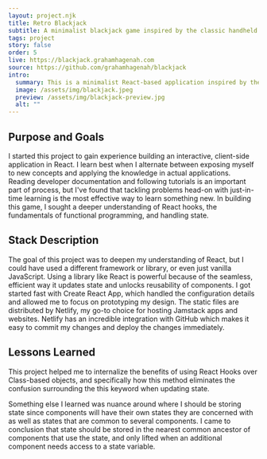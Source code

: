 ```yaml
---
layout: project.njk
title: Retro Blackjack
subtitle: A minimalist blackjack game inspired by the classic handheld version from the early 90's.
tags: project
story: false
order: 5
live: https://blackjack.grahamhagenah.com
source: https://github.com/grahamhagenah/blackjack
intro:
  summary: This is a minimalist React-based application inspired by the classic handheld game from the early 90’s. My goal was to capture the charm and simplicity of the original version to play on the web.
  image: /assets/img/blackjack.jpeg
  preview: /assets/img/blackjack-preview.jpg
  alt: ""
---
```


## Purpose and Goals

I started this project to gain experience building an interactive, client-side application in React. I learn best when I alternate between exposing myself to new concepts and applying the knowledge in actual applications. Reading developer documentation and following tutorials is an important part of process, but I've found that tackling problems head-on with just-in-time learning is the most effective way to learn something new. In building this game, I sought a deeper understanding of React hooks, the fundamentals of functional programming, and handling state.

## Stack Description

The goal of this project was to deepen my understanding of React, but I could have used a different framework or library, or even just vanilla JavaScript. Using a library like React is powerful because of the seamless, efficient way it updates state and unlocks reusability of components. I got started fast with Create React App, which handled the configuration details and allowed me to focus on prototyping my design. The static files are distributed by Netlify, my go-to choice for hosting Jamstack apps and websites. Netlify has an incredible integration with GitHub which makes it easy to commit my changes and deploy the changes immediately.

## Lessons Learned

This project helped me to internalize the benefits of using React Hooks over Class-based objects, and specifically how this method eliminates the confusion surrounding the this keyword when updating state.

Something else I learned was nuance around where I should be storing state since components will have their own states they are concerned with as well as states that are common to several components. I came to conclusion that state should be stored in the nearest common ancestor of components that use the state, and only lifted when an additional component needs access to a state variable.